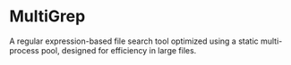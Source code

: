 # MultiGrep
A regular expression-based file search tool optimized using a static multi-process pool, designed for efficiency in large files.
